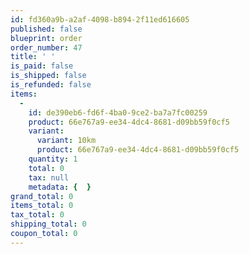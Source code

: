 ```yaml
---
id: fd360a9b-a2af-4098-b894-2f11ed616605
published: false
blueprint: order
order_number: 47
title: ' '
is_paid: false
is_shipped: false
is_refunded: false
items:
  -
    id: de390eb6-fd6f-4ba0-9ce2-ba7a7fc00259
    product: 66e767a9-ee34-4dc4-8681-d09bb59f0cf5
    variant:
      variant: 10km
      product: 66e767a9-ee34-4dc4-8681-d09bb59f0cf5
    quantity: 1
    total: 0
    tax: null
    metadata: {  }
grand_total: 0
items_total: 0
tax_total: 0
shipping_total: 0
coupon_total: 0
---
```

